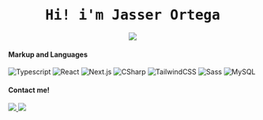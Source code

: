 <div align="center">
  <h1><samp>Hi! i'm Jasser Ortega</samp></h1>
  <div>
    <a href="https://https://www.uni.edu.ni/#/"><img src="[https://img.shields.io/badge/🇳🇮%20Somos%20UCA-002044](https://rs3415.wordpress.com/wp-content/uploads/2017/10/universidad-de-ingenieria-02.png)"></a>
  </div>
</div>

#### Markup and Languages
![Typescript](https://img.shields.io/static/v1?style=for-the-badge&message=Typescript&color=222222&logo=typescript&logoColor=377cc8&label=)
![React](https://img.shields.io/static/v1?style=for-the-badge&message=React&color=222222&logo=React&logoColor=61DAFB&label=)
![Next.js](https://img.shields.io/static/v1?style=for-the-badge&message=Next.js&color=000000&logo=Next.js&logoColor=FFFFFF&label=)
![CSharp](https://img.shields.io/static/v1?style=for-the-badge&message=C%20sharp&color=fff&logo=CSharp&logoColor=390091&label=)
![TailwindCSS](https://img.shields.io/static/v1?style=for-the-badge&message=TailwindCSS&color=1e293b&logo=TailwindCss&logoColor=38bdf8&label=)
![Sass](https://img.shields.io/static/v1?style=for-the-badge&message=Sass&color=CC6699&logo=Sass&logoColor=FFFFFF&label=)
![MySQL](https://img.shields.io/static/v1?style=for-the-badge&message=MySQL&color=4479A1&logo=MySQL&logoColor=FFFFFF&label=)

#### Contact me!
<a href="https://www.linkedin.com/in/alexander-lópez-0721a7304/">
  <img src="https://img.shields.io/static/v1?style=for-the-badge&message=LinkedIn&color=0A66C2&logo=LinkedIn&logoColor=FFFFFF&label=">
</a>
<a href="mailto: davidquintr97@gmail.com">
  <img src="https://img.shields.io/static/v1?style=for-the-badge&message=Gmail&color=EA4335&logo=Gmail&logoColor=FFFFFF&label=">
</a>
